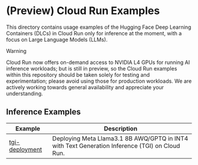 # (Preview) Cloud Run Examples

This directory contains usage examples of the Hugging Face Deep Learning Containers (DLCs) in Cloud Run only for inference at the moment, with a focus on Large Language Models (LLMs).

> [!WARNING]
> Cloud Run now offers on-demand access to NVIDIA L4 GPUs for running AI inference workloads; but is still in preview, so the Cloud Run examples within this repository should be taken solely for testing and experimentation; please avoid using those for production workloads. We are actively working towards general availability and appreciate your understanding.

## Inference Examples

| Example                            | Description                                                                                    |
| ---------------------------------- | ---------------------------------------------------------------------------------------------- |
| [tgi-deployment](./tgi-deployment) | Deploying Meta Llama3.1 8B AWQ/GPTQ in INT4 with Text Generation Inference (TGI) on Cloud Run. |
